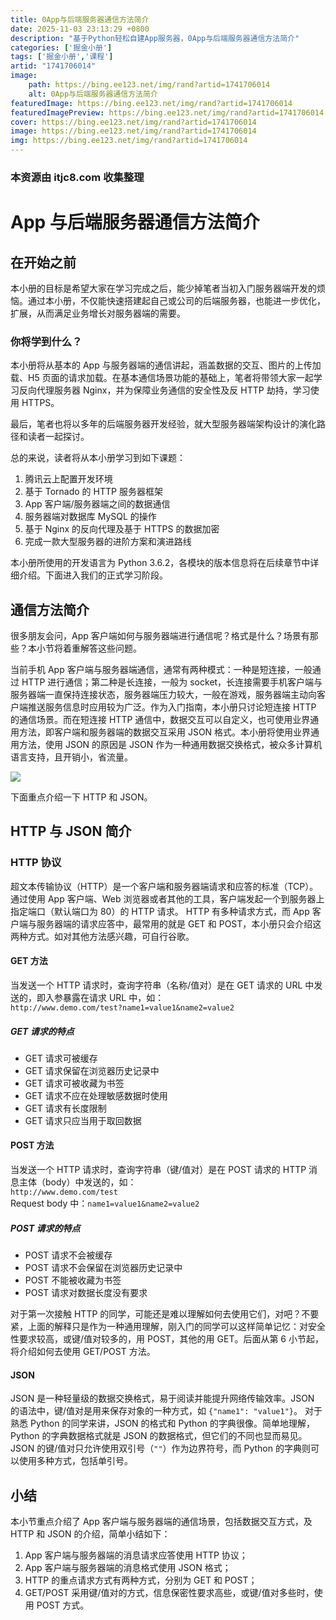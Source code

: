 ```yaml
---
title: 0App与后端服务器通信方法简介
date: 2025-11-03 23:13:29 +0800
description: "基于Python轻松自建App服务器，0App与后端服务器通信方法简介"
categories: ['掘金小册']
tags: ['掘金小册','课程']
artid: "1741706014"
image:
    path: https://bing.ee123.net/img/rand?artid=1741706014
    alt: 0App与后端服务器通信方法简介
featuredImage: https://bing.ee123.net/img/rand?artid=1741706014
featuredImagePreview: https://bing.ee123.net/img/rand?artid=1741706014
cover: https://bing.ee123.net/img/rand?artid=1741706014
image: https://bing.ee123.net/img/rand?artid=1741706014
img: https://bing.ee123.net/img/rand?artid=1741706014
---
```


### 本资源由 itjc8.com 收集整理
# App 与后端服务器通信方法简介

## 在开始之前

本小册的目标是希望大家在学习完成之后，能少掉笔者当初入门服务器端开发的烦恼。通过本小册，不仅能快速搭建起自己或公司的后端服务器，也能进一步优化，扩展，从而满足业务增长对服务器端的需要。

### 你将学到什么？

本小册将从基本的 App 与服务器端的通信讲起，涵盖数据的交互、图片的上传加载、H5 页面的请求加载。在基本通信场景功能的基础上，笔者将带领大家一起学习反向代理服务器 Nginx，并为保障业务通信的安全性及反 HTTP 劫持，学习使用 HTTPS。

最后，笔者也将以多年的后端服务器开发经验，就大型服务器端架构设计的演化路径和读者一起探讨。

总的来说，读者将从本小册学习到如下课题：
1. 腾讯云上配置开发环境
2. 基于 Tornado 的 HTTP 服务器框架
3. App 客户端/服务器端之间的数据通信
4. 服务器端对数据库 MySQL 的操作
5. 基于 Nginx 的反向代理及基于 HTTPS 的数据加密
6. 完成一款大型服务器的进阶方案和演进路线

本小册所使用的开发语言为 Python 3.6.2，各模块的版本信息将在后续章节中详细介绍。下面进入我们的正式学习阶段。

## 通信方法简介

很多朋友会问，App 客户端如何与服务器端进行通信呢？格式是什么？场景有那些？本小节将着重解答这些问题。

当前手机 App 客户端与服务器端通信，通常有两种模式：一种是短连接，一般通过 HTTP 进行通信；第二种是长连接，一般为 socket，长连接需要手机客户端与服务器端一直保持连接状态，服务器端压力较大，一般在游戏，服务器端主动向客户端推送服务信息时应用较为广泛。作为入门指南，本小册只讨论短连接 HTTP 的通信场景。而在短连接 HTTP 通信中，数据交互可以自定义，也可使用业界通用方法，即客户端和服务器端的数据交互采用 JSON 格式。本小册将使用业界通用方法，使用 JSON 的原因是 JSON 作为一种通用数据交换格式，被众多计算机语言支持，且开销小，省流量。


![](https://user-gold-cdn.xitu.io/2018/4/23/162f0999afb8716b?w=718&h=177&f=png&s=28959)

下面重点介绍一下 HTTP 和 JSON。

## HTTP 与 JSON 简介

### HTTP 协议

超文本传输协议（HTTP）是一个客户端和服务器端请求和应答的标准（TCP）。通过使用 App 客户端、Web 浏览器或者其他的工具，客户端发起一个到服务器上指定端口（默认端口为 80）的 HTTP 请求。 HTTP 有多种请求方式，而 App 客户端与服务器端的请求应答中，最常用的就是 GET 和 POST，本小册只会介绍这两种方式。如对其他方法感兴趣，可自行谷歌。

#### GET 方法

当发送一个 HTTP 请求时，查询字符串（名称/值对）是在 GET 请求的 URL 中发送的，即入参暴露在请求 URL 中，如：  
`http://www.demo.com/test?name1=value1&name2=value2`

##### GET 请求的特点

- GET 请求可被缓存  
- GET 请求保留在浏览器历史记录中  
- GET 请求可被收藏为书签  
- GET 请求不应在处理敏感数据时使用  
- GET 请求有长度限制  
- GET 请求只应当用于取回数据

#### POST 方法

当发送一个 HTTP 请求时，查询字符串（键/值对）是在 POST 请求的 HTTP 消息主体（body）中发送的，如：  
`http://www.demo.com/test`  
Request body 中：`name1=value1&name2=value2`

##### POST 请求的特点

- POST 请求不会被缓存
- POST 请求不会保留在浏览器历史记录中
- POST 不能被收藏为书签
- POST 请求对数据长度没有要求

对于第一次接触 HTTP 的同学，可能还是难以理解如何去使用它们，对吧？不要紧，上面的解释只是作为一种通用理解，刚入门的同学可以这样简单记忆：对安全性要求较高，或键/值对较多的，用 POST，其他的用 GET。后面从第 6 小节起，将介绍如何去使用 GET/POST 方法。

#### JSON

JSON 是一种轻量级的数据交换格式，易于阅读并能提升网络传输效率。JSON 的语法中，键/值对是用来保存对象的一种方式，如
`{"name1": "value1"}`。
对于熟悉 Python 的同学来讲，JSON 的格式和 Python 的字典很像。简单地理解，Python 的字典数据格式就是 JSON 的数据格式，但它们的不同也显而易见。JSON 的键/值对只允许使用双引号（`""`）作为边界符号，而 Python 的字典则可以使用多种方式，包括单引号。

## 小结
本小节重点介绍了 App 客户端与服务器端的通信场景，包括数据交互方式，及 HTTP 和 JSON 的介绍，简单小结如下：
1.	App 客户端与服务器端的消息请求应答使用 HTTP 协议；
2.	App 客户端与服务器端的消息格式使用 JSON 格式；
3.	HTTP 的重点请求方式有两种方式，分别为 GET 和 POST；
4.	GET/POST 采用键/值对的方式，信息保密性要求高些，或键/值对多些时，使用 POST 方式。
